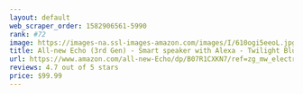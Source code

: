 ```yaml
---
layout: default 
﻿web_scraper_order: 1582906561-5990
rank: #72
image: https://images-na.ssl-images-amazon.com/images/I/610ogi5eeoL.jpg
title: All-new Echo (3rd Gen) - Smart speaker with Alexa - Twilight Blue
url: https://www.amazon.com/all-new-Echo/dp/B07R1CXKN7/ref=zg_mw_electronics_72?_encoding=UTF8&psc=1&refRID=ZHM6Y8WS5P854PNNCX7R
reviews: 4.7 out of 5 stars
price: $99.99 
---
```

